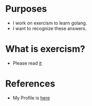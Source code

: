 # Purposes
- I work on exercism to learn golang.
- I want to recognize these answers.

# What is exercism?
- Please read [it](https://exercism.org/)

# References
- My Profile is [here](https://exercism.org/profiles/koheiyamayama)
